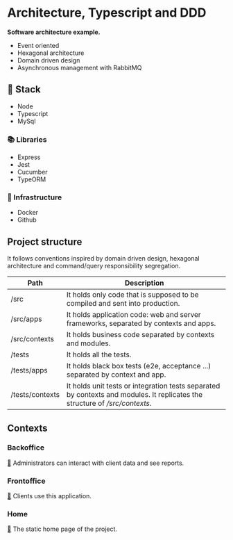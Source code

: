 # Architecture, Typescript and DDD

**Software architecture example.**

- Event oriented
- Hexagonal architecture
- Domain driven design
- Asynchronous management with RabbitMQ

## 🥞 Stack

- Node
- Typescript
- MySql

### 📚 Libraries

- Express
- Jest
- Cucumber
- TypeORM

### 🚀 Infrastructure

- Docker
- Github

## Project structure

It follows conventions inspired by domain driven design, hexagonal architecture and command/query responsibility segregation.

| Path  | Description |
| ------------- | ------------- |
| /src  | It holds only code that is supposed to be compiled and sent into production.  |
| /src/apps  | It holds application code: web and server frameworks, separated by contexts and apps.  |
| /src/contexts  | It holds business code separated by contexts and modules.  |
| /tests  | It holds all the tests.  |
| /tests/apps  | It holds black box tests (e2e, acceptance ...) separated by context and app.  |
| /tests/contexts  | It holds unit tests or integration tests separated by contexts and modules. It replicates the structure of _/src/contexts_.  |

## Contexts

### Backoffice

[👀](./src/contexts/backoffice/) Administrators can interact with client data and see reports.

### Frontoffice

[👀](./src/contexts/frontoffice/) Clients use this application.

### Home

[👀](./src/contexts/home/) The static home page of the project.
